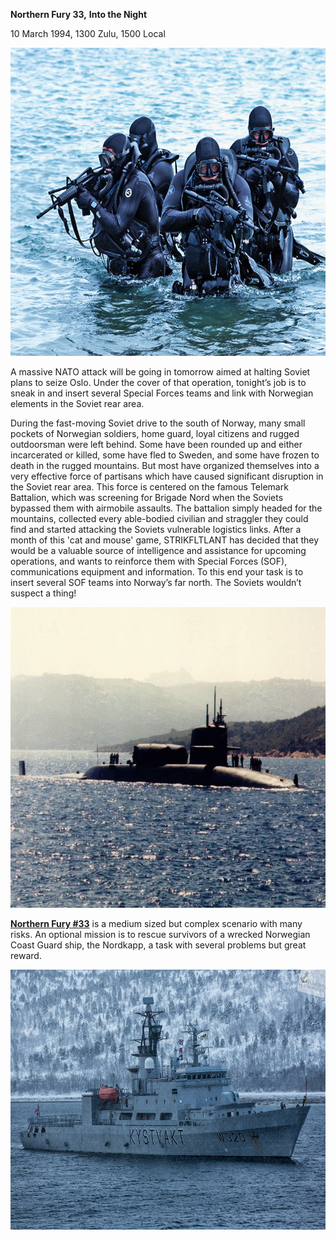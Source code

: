**Northern Fury 33,** **Into the Night**

10 March 1994, 1300 Zulu, 1500 Local

<img src="/assets\images\aar\nf\nfpart3\nf33\image1.jpeg" style="width:6.5in;height:5.13264in" alt="Navy SEAL Recommended Wet Suits | SEALgrinderPT" />

A massive NATO attack will be going in tomorrow aimed at halting Soviet
plans to seize Oslo. Under the cover of that operation, tonight’s job is
to sneak in and insert several Special Forces teams and link with
Norwegian elements in the Soviet rear area.

During the fast-moving Soviet drive to the south of Norway, many small
pockets of Norwegian soldiers, home guard, loyal citizens and rugged
outdoorsman were left behind. Some have been rounded up and either
incarcerated or killed, some have fled to Sweden, and some have frozen
to death in the rugged mountains. But most have organized themselves
into a very effective force of partisans which have caused significant
disruption in the Soviet rear area. This force is centered on the famous
Telemark Battalion, which was screening for Brigade Nord when the
Soviets bypassed them with airmobile assaults. The battalion simply
headed for the mountains, collected every able-bodied civilian and
straggler they could find and started attacking the Soviets vulnerable
logistics links. After a month of this 'cat and mouse' game,
STRIKFLTLANT has decided that they would be a valuable source of
intelligence and assistance for upcoming operations, and wants to
reinforce them with Special Forces (SOF), communications equipment and
information. To this end your task is to insert several SOF teams into
Norway’s far north. The Soviets wouldn’t suspect a thing!

<img src="/assets\images\aar\nf\nfpart3\nf33\image2.png" style="width:6.66667in;height:5.01042in" />

**<u>Northern Fury \#33</u>** is a medium sized but complex scenario
with many risks. An optional mission is to rescue survivors of a wrecked
Norwegian Coast Guard ship, the Nordkapp, a task with several problems
but great reward.

<img src="/assets\images\aar\nf\nfpart3\nf33\image3.jpeg" style="width:6.5in;height:4.33542in" alt="Norwegian Coast Guard Vessel Nordkapp | Håkon Kjøllmoen | Flickr" />
